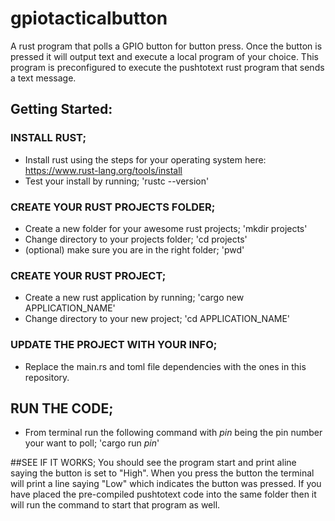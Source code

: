 # gpiotacticalbutton

A rust program that polls a GPIO button for button press. Once the button is pressed it will output text and execute a local program of your choice.
This program is preconfigured to execute the pushtotext rust program that sends a text message.

## Getting Started:

### INSTALL RUST;
- Install rust using the steps for your operating system here: https://www.rust-lang.org/tools/install
- Test your install by running; 'rustc --version'

### CREATE YOUR RUST PROJECTS FOLDER;
- Create a new folder for your awesome rust projects; 'mkdir projects'
- Change directory to your projects folder; 'cd projects'
- (optional) make sure you are in the right folder; 'pwd'

### CREATE YOUR RUST PROJECT;
- Create a new rust application by running; 'cargo new APPLICATION_NAME'
- Change directory to your new project; 'cd APPLICATION_NAME'

### UPDATE THE PROJECT WITH YOUR INFO;
- Replace the main.rs and toml file dependencies with the ones in this repository.

## RUN THE CODE;
- From terminal run the following command with *pin* being the pin number your want to poll; 'cargo run *pin*'

##SEE IF IT WORKS;
You should see the program start and print aline saying the button is set to "High". When you press the button the terminal will print a line saying "Low" which indicates the button was pressed. If you have placed the pre-compiled pushtotext code into the same folder then it will run the command to start that program as well.


